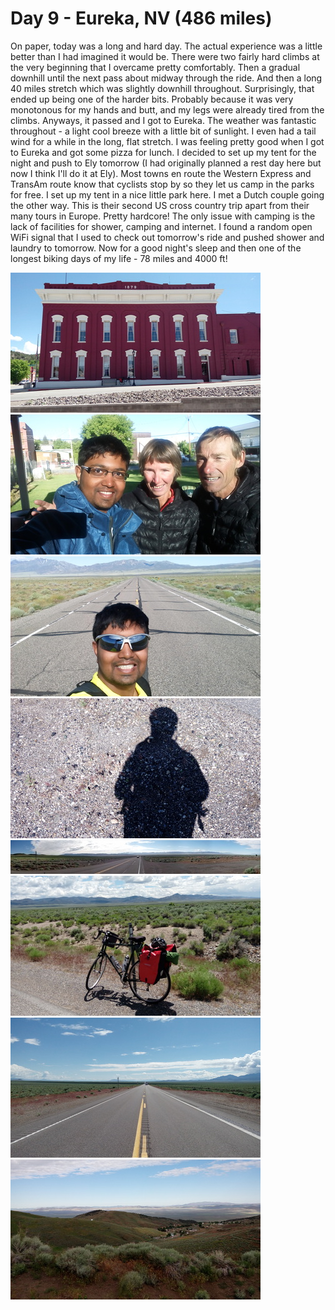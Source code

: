 # Day 9 - Eureka, NV (486 miles)

On paper, today was a long and hard day. The actual experience was a little better than I had imagined it would be. There were two fairly hard climbs at the very beginning that I overcame pretty comfortably. Then a gradual downhill until the next pass about midway through the ride. And then a long 40 miles stretch which was slightly downhill throughout. Surprisingly, that ended up being one of the harder bits. Probably because it was very monotonous for my hands and butt, and my legs were already tired from the climbs. Anyways, it passed and I got to Eureka. 
The weather was fantastic throughout - a light cool breeze with a little bit of sunlight. I even had a tail wind for a while in the long, flat stretch. I was feeling pretty good when I got to Eureka and got some pizza for lunch. I decided to set up my tent for the night and push to Ely tomorrow (I had originally planned a rest day here but now I think I'll do it at Ely). Most towns en route the Western Express and TransAm route know that cyclists stop by so they let us camp in the parks for free. I set up my tent in a nice little park here. I met a Dutch couple going the other way. This is their second US cross country trip apart from their many tours in Europe. Pretty hardcore! The only issue with camping is the lack of facilities for shower, camping and internet. I found a random open WiFi signal that I used to check out tomorrow's ride and pushed shower and laundry to tomorrow. Now for a good night's sleep and then one of the longest biking days of my life - 78 miles and 4000 ft!

![](/images/transam/eureka1.jpg ".")
![](/images/transam/eureka2.jpg ".")
![](/images/transam/eureka3.jpg ".")
![](/images/transam/eureka4.jpg ".")
![](/images/transam/eureka5.jpg ".")
![](/images/transam/eureka6.jpg ".")
![](/images/transam/eureka7.jpg ".")
![](/images/transam/eureka8.jpg ".")